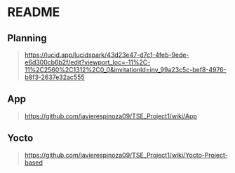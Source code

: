 # README
## Planning
> https://lucid.app/lucidspark/43d23e47-d7c1-4feb-9ede-e6d300cb6b2f/edit?viewport_loc=-11%2C-11%2C2560%2C1312%2C0_0&invitationId=inv_99a23c5c-bef8-4976-b8f3-2637e32ac555
## App
> https://github.com/javierespinoza09/TSE_Project1/wiki/App
## Yocto
> https://github.com/javierespinoza09/TSE_Project1/wiki/Yocto-Project-based
